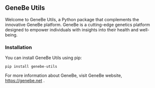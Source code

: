 ## GeneBe Utils
Welcome to GeneBe Utils, a Python package that complements the innovative GeneBe platform. GeneBe is a cutting-edge genetics platform designed to empower individuals with insights into their health and well-being.

### Installation
You can install GeneBe Utils using pip:

```
pip install genebe-utils
```

For more information about GeneBe, visit GeneBe website, https://genebe.net .




